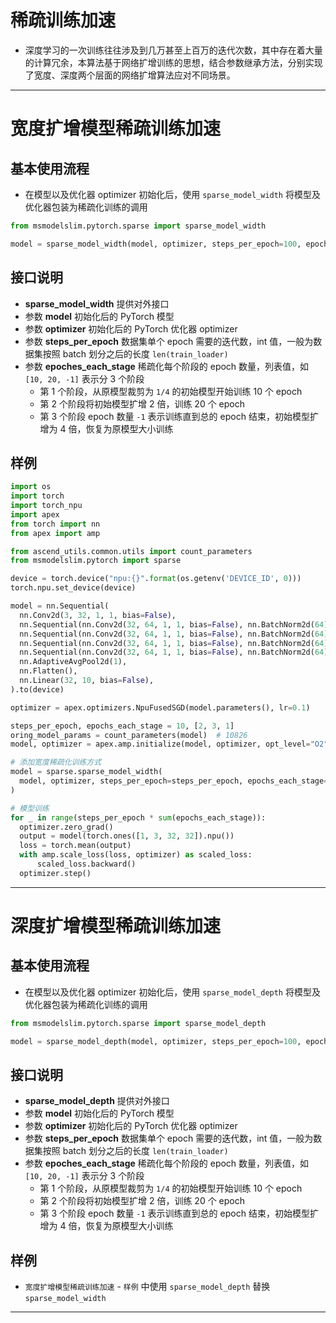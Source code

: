 # 稀疏训练加速
  - 深度学习的一次训练往往涉及到几万甚至上百万的迭代次数，其中存在着大量的计算冗余，本算法基于网络扩增训练的思想，结合参数继承方法，分别实现了宽度、深度两个层面的网络扩增算法应对不同场景。
***

# 宽度扩增模型稀疏训练加速
## 基本使用流程
  - 在模型以及优化器 optimizer 初始化后，使用 `sparse_model_width` 将模型及优化器包装为稀疏化训练的调用

  ```py
  from msmodelslim.pytorch.sparse import sparse_model_width

model = sparse_model_width(model, optimizer, steps_per_epoch=100, epoches_each_stage=[10, 20, -1])
  ```
## 接口说明
  - **sparse_model_width** 提供对外接口
  - 参数 **model** 初始化后的 PyTorch 模型
  - 参数 **optimizer** 初始化后的 PyTorch 优化器 optimizer
  - 参数 **steps_per_epoch** 数据集单个 epoch 需要的迭代数，int 值，一般为数据集按照 batch 划分之后的长度 `len(train_loader)`
  - 参数 **epoches_each_stage** 稀疏化每个阶段的 epoch 数量，列表值，如 `[10, 20, -1]` 表示分 3 个阶段
    - 第 1 个阶段，从原模型裁剪为 `1/4` 的初始模型开始训练 10 个 epoch
    - 第 2 个阶段将初始模型扩增 2 倍，训练 20 个 epoch
    - 第 3 个阶段 epoch 数量 `-1` 表示训练直到总的 epoch 结束，初始模型扩增为 4 倍，恢复为原模型大小训练
## 样例

  ```py
  import os
import torch
import torch_npu
import apex
from torch import nn
from apex import amp

from ascend_utils.common.utils import count_parameters
from msmodelslim.pytorch import sparse

device = torch.device("npu:{}".format(os.getenv('DEVICE_ID', 0)))
torch.npu.set_device(device)

model = nn.Sequential(
    nn.Conv2d(3, 32, 1, 1, bias=False),
    nn.Sequential(nn.Conv2d(32, 64, 1, 1, bias=False), nn.BatchNorm2d(64), nn.Conv2d(64, 32, 1, 1, bias=False)),
    nn.Sequential(nn.Conv2d(32, 64, 1, 1, bias=False), nn.BatchNorm2d(64), nn.Conv2d(64, 32, 1, 1, bias=False)),
    nn.Sequential(nn.Conv2d(32, 64, 1, 1, bias=False), nn.BatchNorm2d(64), nn.Conv2d(64, 32, 1, 1, bias=False)),
    nn.Sequential(nn.Conv2d(32, 64, 1, 1, bias=False), nn.BatchNorm2d(64), nn.Conv2d(64, 32, 1, 1, bias=False)),
    nn.AdaptiveAvgPool2d(1),
    nn.Flatten(),
    nn.Linear(32, 10, bias=False),
).to(device)

optimizer = apex.optimizers.NpuFusedSGD(model.parameters(), lr=0.1)

steps_per_epoch, epochs_each_stage = 10, [2, 3, 1]
oring_model_params = count_parameters(model)  # 10826
model, optimizer = apex.amp.initialize(model, optimizer, opt_level="O2", combine_grad=False)

# 添加宽度稀疏化训练方式
model = sparse.sparse_model_width(
    model, optimizer, steps_per_epoch=steps_per_epoch, epochs_each_stage=epochs_each_stage
)

# 模型训练
for _ in range(steps_per_epoch * sum(epochs_each_stage)):
    optimizer.zero_grad()
    output = model(torch.ones([1, 3, 32, 32]).npu())
    loss = torch.mean(output)
    with amp.scale_loss(loss, optimizer) as scaled_loss:
        scaled_loss.backward()
    optimizer.step()
  ```
***

# 深度扩增模型稀疏训练加速
## 基本使用流程
  - 在模型以及优化器 optimizer 初始化后，使用 `sparse_model_depth` 将模型及优化器包装为稀疏化训练的调用

  ```py
  from msmodelslim.pytorch.sparse import sparse_model_depth

model = sparse_model_depth(model, optimizer, steps_per_epoch=100, epoches_each_stage=[10, 20, -1])
  ```
## 接口说明
  - **sparse_model_depth** 提供对外接口
  - 参数 **model** 初始化后的 PyTorch 模型
  - 参数 **optimizer** 初始化后的 PyTorch 优化器 optimizer
  - 参数 **steps_per_epoch** 数据集单个 epoch 需要的迭代数，int 值，一般为数据集按照 batch 划分之后的长度 `len(train_loader)`
  - 参数 **epoches_each_stage** 稀疏化每个阶段的 epoch 数量，列表值，如 `[10, 20, -1]` 表示分 3 个阶段
    - 第 1 个阶段，从原模型裁剪为 `1/4` 的初始模型开始训练 10 个 epoch
    - 第 2 个阶段将初始模型扩增 2 倍，训练 20 个 epoch
    - 第 3 个阶段 epoch 数量 `-1` 表示训练直到总的 epoch 结束，初始模型扩增为 4 倍，恢复为原模型大小训练
## 样例
  - `宽度扩增模型稀疏训练加速` - `样例` 中使用 `sparse_model_depth` 替换 `sparse_model_width`
***
